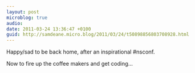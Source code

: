 ```yaml
---
layout: post
microblog: true
audio: 
date: 2011-03-24 13:36:47 +0100
guid: http://samdeane.micro.blog/2011/03/24/t50898856803708928.html
---
```

Happy/sad to be back home, after an inspirational #nsconf.

Now to fire up the coffee makers and get coding...
